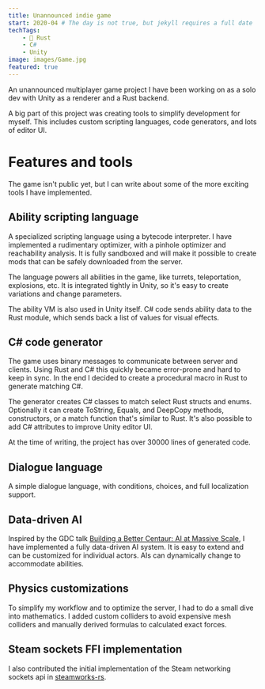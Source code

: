 ```yaml
---
title: Unannounced indie game
start: 2020-04 # The day is not true, but jekyll requires a full date
techTags:
    - 🦀 Rust
    - C#
    - Unity
image: images/Game.jpg
featured: true
---
```

An unannounced multiplayer game project I have been working on as a solo dev with Unity as a renderer and a Rust backend.

A big part of this project was creating tools to simplify development for myself.
This includes custom scripting languages, code generators, and lots of editor UI.

<!--more-->

# Features and tools
The game isn't public yet, but I can write about some of the more exciting tools I have implemented.

## Ability scripting language
A specialized scripting language using a bytecode interpreter.
I have implemented a rudimentary optimizer, with a pinhole optimizer and reachability analysis.
It is fully sandboxed and will make it possible to create mods that can be safely downloaded from the server.

The language powers all abilities in the game, like turrets, teleportation, explosions, etc.
It is integrated tightly in Unity, so it's easy to create variations and change parameters.

The ability VM is also used in Unity itself.
C# code sends ability data to the Rust module, which sends back a list of values for visual effects.

## C# code generator
The game uses binary messages to communicate between server and clients. 
Using Rust and C# this quickly became error-prone and hard to keep in sync.
In the end I decided to create a procedural macro in Rust to generate matching C#.

The generator creates C# classes to match select Rust structs and enums. 
Optionally it can create ToString, Equals, and DeepCopy methods, constructors, or a match function that's similar to Rust.
It's also possible to add C# attributes to improve Unity editor UI.

At the time of writing, the project has over 30000 lines of generated code.

## Dialogue language
A simple dialogue language, with conditions, choices, and full localization support.

## Data-driven AI
Inspired by the GDC talk [Building a Better Centaur: AI at Massive Scale](https://www.gdcvault.com/play/1021848/Building-a-Better-Centaur-AI), 
I have implemented a fully data-driven AI system. It is easy to extend and can be customized for individual actors.
AIs can dynamically change to accommodate abilities. 

## Physics customizations
To simplify my workflow and to optimize the server, I had to do a small dive into mathematics.
I added custom colliders to avoid expensive mesh colliders and manually derived formulas to calculated exact forces.

## Steam sockets FFI implementation
I also contributed the initial implementation of the Steam networking sockets api in [steamworks-rs](https://github.com/Noxime/steamworks-rs).
